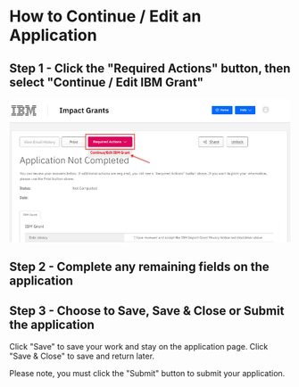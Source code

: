 # How to Continue / Edit an Application

## Step 1 - Click the "Required Actions" button, then select "Continue / Edit IBM Grant"

![Step 1](images/impact-grant-continue-app.png) 

## Step 2 - Complete any remaining fields on the application

## Step 3 - Choose to Save, Save & Close or Submit the application

Click "Save" to save your work and stay on the application page. Click "Save & Close" to save and return later.

Please note, you must click the "Submit" button to submit your application.
